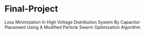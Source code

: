 # Final-Project
Loss Minimization In High Voltage Distribution System By Capacitor Placement Using A Modified Particle Swarm Optimization Algorithm
